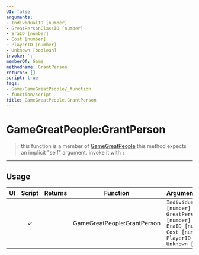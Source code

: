 ```yaml
---
UI: false
arguments:
- IndividualID [number]
- GreatPersonClassID [number]
- EraID [number]
- Cost [number]
- PlayerID [number]
- Unknown [boolean]
invoke: ':'
memberOf: Game
methodname: GrantPerson
returns: []
script: true
tags:
- Game/GameGreatPeople/_function
- function/script
title: GameGreatPeople.GrantPerson
---
```

# GameGreatPeople:GrantPerson
> this function is a member of [GameGreatPeople](civ-6/lua/GameGreatPeople.md)
> this method expects an implicit "self" argument. invoke it with `:`
-----
## Usage
|  UI | Script | Returns | Function | Arguments |
|:---:|:------:|-------:|:--------:|:---------|
| |✓||GameGreatPeople:GrantPerson|`IndividualID [number]`<br>`GreatPersonClassID [number]`<br>`EraID [number]`<br>`Cost [number]`<br>`PlayerID [number]`<br>`Unknown [boolean]`|

